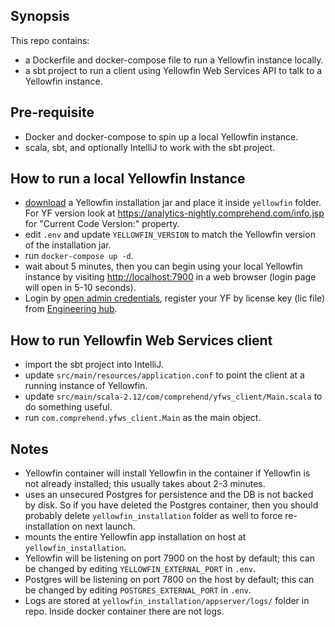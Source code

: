 ## Synopsis

This repo contains:

- a Dockerfile and docker-compose file to run a Yellowfin instance locally.
- a sbt project to run a client using Yellowfin Web Services API to talk to a
  Yellowfin instance.

## Pre-requisite

- Docker and docker-compose to spin up a local Yellowfin instance.
- scala, sbt, and optionally IntelliJ to work with the sbt project.

## How to run a local Yellowfin Instance

- [download][1] a Yellowfin installation jar and place it inside `yellowfin` folder.
  For YF version look at https://analytics-nightly.comprehend.com/info.jsp for
  "Current Code Version:" property.
- edit `.env` and update `YELLOWFIN_VERSION` to match the Yellowfin version of
  the installation jar.
- run `docker-compose up -d`.
- wait about 5 minutes, then you can begin using your local Yellowfin instance
  by visiting [http://localhost:7900](http://localhost:7900) in a web browser
  (login page will open in 5-10 seconds).
- Login by [open admin credentials][2],
  register your YF by license key (lic file) from [Engineering hub][3].

## How to run Yellowfin Web Services client

- import the sbt project into IntelliJ.
- update `src/main/resources/application.conf` to point the client at a running
  instance of Yellowfin.
- update `src/main/scala-2.12/com/comprehend/yfws_client/Main.scala` to do
  something useful.
- run `com.comprehend.yfws_client.Main` as the main object.

## Notes

- Yellowfin container will install Yellowfin in the container if Yellowfin is
  not already installed; this usually takes about 2-3 minutes.
- uses an unsecured Postgres for persistence and the DB is not backed by disk.
  So if you have deleted the Postgres container, then you should probably
  delete `yellowfin_installation` folder as well to force re-installation on
  next launch.
- mounts the entire Yellowfin app installation on host at `yellowfin_installation`.
- Yellowfin will be listening on port 7900 on the host by default; this can be
  changed by editing `YELLOWFIN_EXTERNAL_PORT` in `.env`.
- Postgres will be listening on port 7800 on the host by default; this can be
  changed by editing `POSTGRES_EXTERNAL_PORT` in `.env`.
- Logs are stored at `yellowfin_installation/appserver/logs/` folder in repo. Inside docker
  container there are not logs.

[1]:http://hdfs-nn.comprehend.com:50070/explorer.html#/binaries/YellowFin
[2]:https://wiki.yellowfinbi.com/display/USER74/Logging+In
[3]:https://drive.google.com/drive/folders/19B501Y2yizdyIPj5JO8-YylJ5TAKl8Lg
